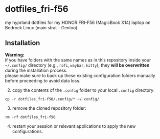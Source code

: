 # dotfiles_fri-f56
my hyprland dotfiles for my HONOR FRI-F56 (MagicBook X14) laptop on Bedrock Linux (main strat - Gentoo)

## Installation

**Warning:**  
if you have folders with the same names as in this repository inside your `~/.config/` directory (e.g., `rofi`, `waybar`, `kitty`), they **will be overwritten** during the installation process.  
please make sure to back up these existing configuration folders manually before proceeding to avoid data loss.

2. copy the contents of the `.config` folder to your local `.config` directory:
```
cp -r dotfiles_fri-f56/.config/* ~/.config/
```

3. remove the cloned repository folder:
```
rm -rf dotfiles_fri-f56
```

4. restart your session or relevant applications to apply the new configurations.
```